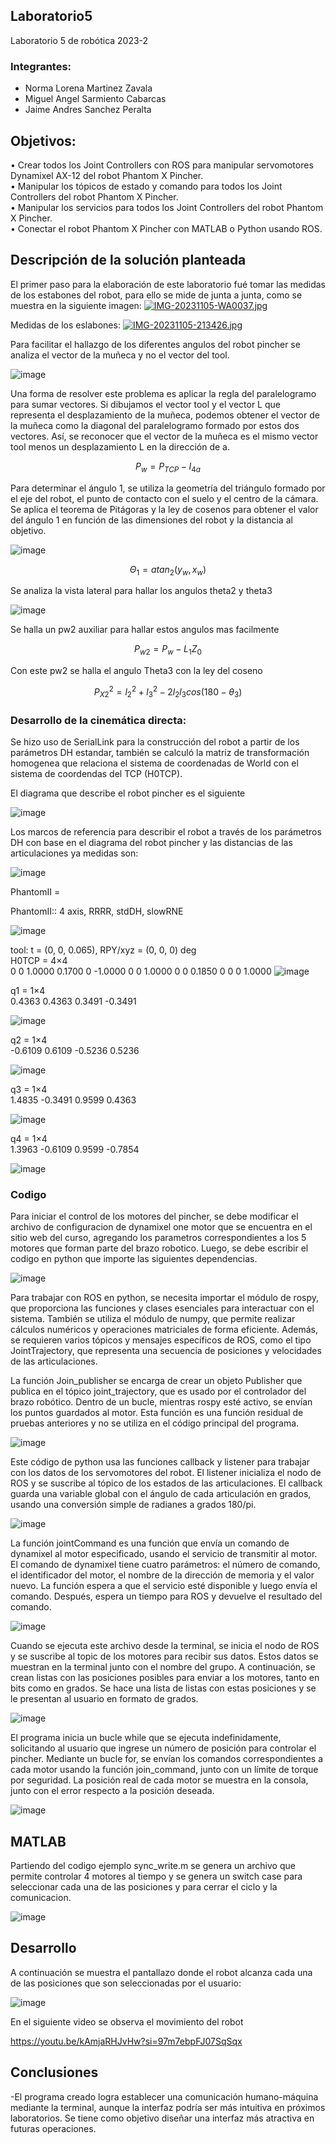 ## Laboratorio5
Laboratorio 5 de robótica 2023-2

### Integrantes: 
- Norma Lorena Martinez Zavala
- Miguel Angel Sarmiento Cabarcas
- Jaime Andres Sanchez Peralta

## Objetivos:
• Crear todos los Joint Controllers con ROS para manipular servomotores Dynamixel AX-12 del robot Phantom X Pincher. <br>
• Manipular los tópicos de estado y comando para todos los Joint Controllers del robot Phantom X Pincher. <br>
• Manipular los servicios para todos los Joint Controllers del robot Phantom X Pincher. <br>
• Conectar el robot Phantom X Pincher con MATLAB o Python usando ROS. <br>

## Descripción de la solución planteada
El primer paso para la elaboración de este laboratorio fué tomar las medidas de los estabones del robot, para ello se mide de junta a junta, como se muestra en la siguiente imagen:
[![IMG-20231105-WA0037.jpg](https://i.postimg.cc/3wGRwpRx/IMG-20231105-WA0037.jpg)](https://postimg.cc/CZFYPRk3)

Medidas de los eslabones:
[![IMG-20231105-213426.jpg](https://i.postimg.cc/RZcyVZmz/IMG-20231105-213426.jpg)](https://postimg.cc/hXtp2ghC)

Para facilitar el hallazgo de los diferentes angulos del robot pincher se analiza el vector de la muñeca y no el vector del tool.

![image](https://github.com/jasp311/Laboratorio_5/assets/47614570/9c773d14-1cf8-4869-b974-c6a3810e9783)

Una forma de resolver este problema es aplicar la regla del paralelogramo para sumar vectores. Si dibujamos el vector tool y el vector L que representa el desplazamiento de la muñeca, podemos obtener el vector de la muñeca como la diagonal del paralelogramo formado por estos dos vectores. Así, se reconocer que el vector de la muñeca es el mismo vector tool menos un desplazamiento L en la dirección de a.

$$ P_{w} = P_{TCP} - I_{4a} $$

Para determinar el ángulo 1, se utiliza la geometría del triángulo formado por el eje del robot, el punto de contacto con el suelo y el centro de la cámara. Se aplica el teorema de Pitágoras y la ley de cosenos para obtener el valor del ángulo 1 en función de las dimensiones del robot y la distancia al objetivo.

![image](https://github.com/jasp311/Laboratorio_5/assets/47614570/25b02a56-51e3-4bae-ad36-d4b6ed4af76a)

$$ \Theta_{1} = atan_{2} (y_{w},x_{w}) $$

Se analiza la vista lateral para hallar los angulos theta2 y theta3

![image](https://github.com/jasp311/Laboratorio_5/assets/47614570/fb857897-b6a8-42c5-a6ab-ab055d124c8c)

Se halla un pw2 auxiliar para hallar estos angulos mas facilmente

$$ P_{w2} = P_{w}-L_{1}Z_{0} $$

Con este pw2 se halla el angulo Theta3 con la ley del coseno

$$ P^{2}_{X2} = l^{2}_{2} + l^{2}_{3}-2l_{2} l_{3} cos (180-\theta_{3}) $$





### Desarrollo de la cinemática directa:
  Se hizo uso de SerialLink para la construcción del robot a partir de los parámetros DH estandar, también se calculó la matriz de transformación homogenea que relaciona el sistema de coordenadas de World con el sistema de coordendas del TCP (H0TCP).

El diagrama que describe el robot pincher es el siguiente

![image](https://github.com/misarmientoc/Robotica_lab4/assets/47614570/6162ab67-abc2-4dc4-8b96-21609a8b636e)

Los marcos de referencia para describir el robot a través de los parámetros DH con base en el diagrama del robot pincher y las distancias de las articulaciones ya medidas son:

![image](https://github.com/misarmientoc/Robotica_lab4/assets/47614570/c49ea090-709e-4f3c-8de1-5d870d302a63)

   
PhantomII = 
 
PhantomII:: 4 axis, RRRR, stdDH, slowRNE    

![image](https://github.com/misarmientoc/Robotica_lab4/assets/66492359/843327aa-e4e1-46a6-a2d1-cabc713166d0)

tool:    t = (0, 0, 0.065), RPY/xyz = (0, 0, 0) deg              
H0TCP = 4×4    
         0         0    1.0000    0.1700
         0   -1.0000         0         0
    1.0000         0         0    0.1850
         0         0         0    1.0000
![image](https://github.com/misarmientoc/Robotica_lab4/assets/66492359/ff1c7bb9-377d-452d-9310-5b32cccaa4ff)

q1 = 1×4    
    0.4363    0.4363    0.3491   -0.3491

![image](https://github.com/misarmientoc/Robotica_lab4/assets/66492359/e0d103f8-926c-4bb7-a70d-9254cd78d199)

q2 = 1×4    
   -0.6109    0.6109   -0.5236    0.5236

![image](https://github.com/misarmientoc/Robotica_lab4/assets/66492359/237de157-f726-470d-93ea-dac8150d4ea1)

q3 = 1×4    
    1.4835   -0.3491    0.9599    0.4363

![image](https://github.com/misarmientoc/Robotica_lab4/assets/66492359/680b1cc3-031e-4e9c-a35e-d972ffa991c5)

q4 = 1×4    
    1.3963   -0.6109    0.9599   -0.7854

![image](https://github.com/misarmientoc/Robotica_lab4/assets/66492359/eaf9adae-992d-462c-97e7-76bd1df93aa4)

### Codigo
Para iniciar el control de los motores del pincher, se debe modificar el archivo de configuracion de dynamixel one motor que se encuentra en el sitio web del curso, agregando los parametros correspondientes a los 5 motores que forman parte del brazo robotico. Luego, se debe escribir el codigo en python que importe las siguientes dependencias.

![image](https://github.com/misarmientoc/Robotica_lab4/assets/47614570/958b992b-c6d7-441f-a657-740494cdee87)

Para trabajar con ROS en python, se necesita importar el módulo de rospy, que proporciona las funciones y clases esenciales para interactuar con el sistema. También se utiliza el módulo de numpy, que permite realizar cálculos numéricos y operaciones matriciales de forma eficiente. Además, se requieren varios tópicos y mensajes específicos de ROS, como el tipo JointTrajectory, que representa una secuencia de posiciones y velocidades de las articulaciones.

La función Join_publisher se encarga de crear un objeto Publisher que publica en el tópico joint_trajectory, que es usado por el controlador del brazo robótico. Dentro de un bucle, mientras rospy esté activo, se envían los puntos guardados al motor. Esta función es una función residual de pruebas anteriores y no se utiliza en el código principal del programa.

![image](https://github.com/misarmientoc/Robotica_lab4/assets/47614570/ba88d020-1ab9-424c-a642-13c2025a69a1)

Este código de python usa las funciones callback y listener para trabajar con los datos de los servomotores del robot. El listener inicializa el nodo de ROS y se suscribe al tópico de los estados de las articulaciones. El callback guarda una variable global con el ángulo de cada articulación en grados, usando una conversión simple de radianes a grados 180/pi.

![image](https://github.com/misarmientoc/Robotica_lab4/assets/47614570/3d024ba0-7000-4a51-9198-30e1567ef9ab)

La función jointCommand es una función que envía un comando de dynamixel al motor especificado, usando el servicio de transmitir al motor. El comando de dynamixel tiene cuatro parámetros: el número de comando, el identificador del motor, el nombre de la dirección de memoria y el valor nuevo. La función espera a que el servicio esté disponible y luego envía el comando. Después, espera un tiempo para ROS y devuelve el resultado del comando.

![image](https://github.com/misarmientoc/Robotica_lab4/assets/47614570/33878b69-5e9c-4a71-95d5-8dc469c4f5b9)

Cuando se ejecuta este archivo desde la terminal, se inicia el nodo de ROS y se suscribe al topic de los motores para recibir sus datos. Estos datos se muestran en la terminal junto con el nombre del grupo. A continuación, se crean listas con las posiciones posibles para enviar a los motores, tanto en bits como en grados. Se hace una lista de listas con estas posiciones y se le presentan al usuario en formato de grados.

![image](https://github.com/misarmientoc/Robotica_lab4/assets/47614570/9c6f4692-7118-4b62-ac13-b16f3b355628)

El programa inicia un bucle while que se ejecuta indefinidamente, solicitando al usuario que ingrese un número de posición para controlar el pincher. Mediante un bucle for, se envían los comandos correspondientes a cada motor usando la función join_command, junto con un límite de torque por seguridad. La posición real de cada motor se muestra en la consola, junto con el error respecto a la posición deseada.

![image](https://github.com/misarmientoc/Robotica_lab4/assets/47614570/d73783f0-8dd3-49e4-95fb-688f516ae5c5)

## MATLAB

Partiendo del codigo ejemplo sync_write.m se genera un archivo que permite controlar 4  motores al tiempo y se genera un switch case para seleccionar cada una de las posiciones y para cerrar el ciclo  y la comunicacion.

![image](https://github.com/misarmientoc/Robotica_lab4/assets/47614570/6fda32ef-cdd8-42ed-a904-42a767216e08)



## Desarrollo

A continuación se muestra el pantallazo donde el robot alcanza cada una de las posiciones que son seleccionadas por el usuario:

![image](https://github.com/misarmientoc/Robotica_lab4/assets/47614570/417cc620-1d4d-4786-a331-3a7a1c268bd7)

En el siguiente video se observa el movimiento del robot

https://youtu.be/kAmjaRHJvHw?si=97m7ebpFJ07SqSqx

## Conclusiones

-El programa creado logra establecer una comunicación humano-máquina mediante la terminal, aunque la interfaz podría ser más intuitiva en próximos laboratorios. Se tiene como objetivo diseñar una interfaz más atractiva en futuras operaciones.
